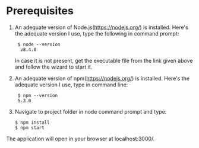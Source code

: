 # Prerequisites

1. An adequate version of Node.js(https://nodejs.org/) is installed. Here's the adequate version I use, type the following in command prompt:
    
        $ node --version
         v8.4.0
    In case it is not present, get the executable file from the link given above and follow the wizard to start it.

2. An adequate version of npm(https://nodejs.org/) is installed. Here's the adequate version I use, type in command line:
    
        $ npm --version
        5.3.0

3. Navigate to project folder in node command prompt and type:
       
       $ npm install
       $ npm start

The application will open in your browser at localhost:3000/.

